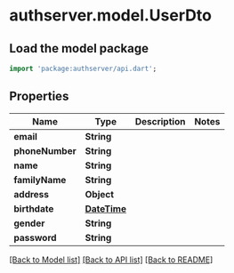 # authserver.model.UserDto

## Load the model package
```dart
import 'package:authserver/api.dart';
```

## Properties
Name | Type | Description | Notes
------------ | ------------- | ------------- | -------------
**email** | **String** |  | 
**phoneNumber** | **String** |  | 
**name** | **String** |  | 
**familyName** | **String** |  | 
**address** | **Object** |  | 
**birthdate** | [**DateTime**](DateTime.md) |  | 
**gender** | **String** |  | 
**password** | **String** |  | 

[[Back to Model list]](../README.md#documentation-for-models) [[Back to API list]](../README.md#documentation-for-api-endpoints) [[Back to README]](../README.md)


